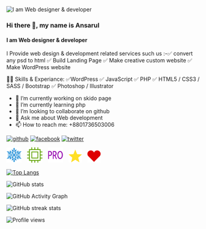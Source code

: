 ![I am Web designer & developer](https://scontent.fdac12-1.fna.fbcdn.net/v/t31.18172-8/26220968_1764629950228545_5124981367449755719_o.jpg?_nc_cat=103&ccb=1-5&_nc_sid=e3f864&_nc_ohc=nwsIjYsnSDIAX8hEL8Y&_nc_ht=scontent.fdac12-1.fna&oh=00_AT_-S1JTeLhOD9EEMYh3qx1jqz6A2PPOt0AEqxXDhPz4nQ&oe=61E21151)

### Hi there 👋, my name is Ansarul
#### I am Web designer & developer

I Provide web design & development related services such us :-✅ convert any psd to html ✅ Build Landing Page ✅ Make creative custom website ✅ Make WordPress website 

🤷‍♂️ Skills & Experiance: 
 ✅WordPress 
 ✅ JavaScript 
 ✅ PHP 
 ✅ HTML5 / CSS3 / SASS / Bootstrap 
 ✅ Photoshop / Illustrator

- 🔭 I’m currently working on skido page 
- 🌱 I’m currently learning php 
- 👯 I’m looking to collaborate on github 
- 💬 Ask me about Web development 
- 📫 How to reach me: +8801736503006 


[<img src='https://cdn.jsdelivr.net/npm/simple-icons@3.0.1/icons/github.svg' alt='github' height='40'>](https://github.com/Ansarul-Trigger)  [<img src='https://cdn.jsdelivr.net/npm/simple-icons@3.0.1/icons/facebook.svg' alt='facebook' height='40'>](https://www.facebook.com/AnsarulTrigger)  [<img src='https://cdn.jsdelivr.net/npm/simple-icons@3.0.1/icons/twitter.svg' alt='twitter' height='40'>](https://twitter.com/Ansarul_Trigger)  

<a href='https://archiveprogram.github.com/'><img src='https://raw.githubusercontent.com/acervenky/animated-github-badges/master/assets/acbadge.gif' width='40' height='40'></a> <a href='https://docs.github.com/en/developers'><img src='https://raw.githubusercontent.com/acervenky/animated-github-badges/master/assets/devbadge.gif' width='40' height='40'></a> <a href='https://github.com/pricing'><img src='https://raw.githubusercontent.com/acervenky/animated-github-badges/master/assets/pro.gif' width='40' height='40'></a> <a href='https://stars.github.com/'><img src='https://raw.githubusercontent.com/acervenky/animated-github-badges/master/assets/starbadge.gif' width='35' height='35'></a> <a href='https://docs.github.com/en/github/supporting-the-open-source-community-with-github-sponsors'><img src='https://raw.githubusercontent.com/acervenky/animated-github-badges/master/assets/sponsorbadge.gif' width='35' height='35'></a> 

[![Top Langs](https://github-readme-stats.vercel.app/api/top-langs/?username=Ansarul-Trigger)](https://github.com/anuraghazra/github-readme-stats)

![GitHub stats](https://github-readme-stats.vercel.app/api?username=Ansarul-Trigger&show_icons=true)  

![GitHub Activity Graph](https://activity-graph.herokuapp.com/graph?username=Ansarul-Trigger)  

![GitHub streak stats](https://github-readme-streak-stats.herokuapp.com/?user=Ansarul-Trigger)  

![Profile views](https://gpvc.arturio.dev/Ansarul-Trigger)  
